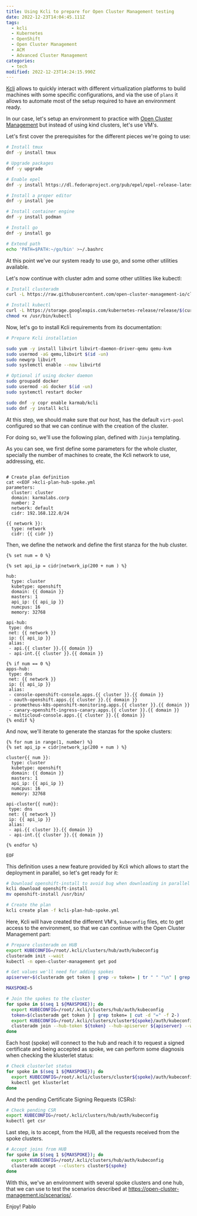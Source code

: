 ```yaml
---
title: Using Kcli to prepare for Open Cluster Management testing
date: 2022-12-23T14:04:45.111Z
tags:
  - kcli
  - Kubernetes
  - OpenShift
  - Open Cluster Management
  - ACM
  - Advanced Cluster Management
categories:
  - tech
modified: 2022-12-23T14:24:15.990Z
---
```


[Kcli](https://github.com/karmab/Kcli) allows to quickly interact with different virtualization platforms to build machines with some specific configurations, and via the use of `plans` it allows to automate most of the setup required to have an environment ready.

In our case, let's setup an environment to practice with [Open Cluster Management](https://open-cluster-management.io/getting-started/quick-start/) but instead of using kind clusters, let's use VM's.

Let's first cover the prerequisites for the different pieces we're going to use:

```sh
# Install tmux
dnf -y install tmux

# Upgrade packages
dnf -y upgrade

# Enable epel
dnf -y install https://dl.fedoraproject.org/pub/epel/epel-release-latest-8.noarch.rpm

# Install a proper editor
dnf -y install joe

# Install container engine
dnf -y install podman

# Install go
dnf -y install go

# Extend path
echo 'PATH=$PATH:~/go/bin' >~/.bashrc
```

At this point we've our system ready to use go, and some other utilities available.

Let's now continue with cluster adm and some other utilities like kubectl:

```sh
# Install clusteradm
curl -L https://raw.githubusercontent.com/open-cluster-management-io/clusteradm/main/install.sh | bash

# Install kubectl
curl -L https://storage.googleapis.com/kubernetes-release/release/$(curl -s https://storage.googleapis.com/kubernetes-release/release/stable.txt)/bin/linux/amd64/kubectl >/usr/bin/kubectl
chmod +x /usr/bin/kubectl

```

Now, let's go to install Kcli requirements from its documentation:

```sh
# Prepare Kcli installation

sudo yum -y install libvirt libvirt-daemon-driver-qemu qemu-kvm
sudo usermod -aG qemu,libvirt $(id -un)
sudo newgrp libvirt
sudo systemctl enable --now libvirtd

# Optional if using docker daemon
sudo groupadd docker
sudo usermod -aG docker $(id -un)
sudo systemctl restart docker

sudo dnf -y copr enable karmab/kcli
sudo dnf -y install kcli
```

At this step, we should make sure that our host, has the default `virt-pool` configured so that we can continue with the creation of the cluster.

For doing so, we'll use the following plan, defined with `Jinja` templating.

As you can see, we first define some parameters for the whole cluster, specially the number of machines to create, the Kcli network to use, addressing, etc.

```jinja

# Create plan definition
cat <<EOF >kcli-plan-hub-spoke.yml
parameters:
  cluster: cluster
  domain: karmalabs.corp
  number: 2
  network: default
  cidr: 192.168.122.0/24

{{ network }}:
  type: network
  cidr: {{ cidr }}

```

Then, we define the network and define the first stanza for the hub cluster.

```jinja
{% set num = 0 %}

{% set api_ip = cidr|network_ip(200 + num ) %}

hub:
  type: cluster
  kubetype: openshift
  domain: {{ domain }}
  masters: 1
  api_ip: {{ api_ip }}
  numcpus: 16
  memory: 32768

api-hub:
 type: dns
 net: {{ network }}
 ip: {{ api_ip }}
 alias:
 - api.{{ cluster }}.{{ domain }}
 - api-int.{{ cluster }}.{{ domain }}

{% if num == 0 %}
apps-hub:
 type: dns
 net: {{ network }}
 ip: {{ api_ip }}
 alias:
 - console-openshift-console.apps.{{ cluster }}.{{ domain }}
 - oauth-openshift.apps.{{ cluster }}.{{ domain }}
 - prometheus-k8s-openshift-monitoring.apps.{{ cluster }}.{{ domain }}
 - canary-openshift-ingress-canary.apps.{{ cluster }}.{{ domain }}
 - multicloud-console.apps.{{ cluster }}.{{ domain }}
{% endif %}

```

And now, we'll iterate to generate the stanzas for the spoke clusters:

```jinja
{% for num in range(1, number) %}
{% set api_ip = cidr|network_ip(200 + num ) %}

cluster{{ num }}:
  type: cluster
  kubetype: openshift
  domain: {{ domain }}
  masters: 1
  api_ip: {{ api_ip }}
  numcpus: 16
  memory: 32768

api-cluster{{ num}}:
 type: dns
 net: {{ network }}
 ip: {{ api_ip }}
 alias:
 - api.{{ cluster }}.{{ domain }}
 - api-int.{{ cluster }}.{{ domain }}

{% endfor %}

EOF
```

This definition uses a new feature provided by Kcli which allows to start the deployment in parallel, so let's get ready for it:

```sh
# Download openshift-install to avoid bug when downloading in parallel during plan creation
kcli download openshift-install
mv openshift-install /usr/bin/

# Create the plan
kcli create plan -f kcli-plan-hub-spoke.yml
```

Here, Kcli will have created the different VM's, `kubeconfig` files, etc to get access to the environment, so that we can continue with the Open Cluster Management part:

```sh
# Prepare clusteradm on HUB
export KUBECONFIG=/root/.kcli/clusters/hub/auth/kubeconfig
clusteradm init --wait
kubectl -n open-cluster-management get pod

# Get values we'll need for adding spokes
apiserver=$(clusteradm get token | grep -v token= | tr " " "\n" | grep apiserver -A1 | tail -1)

MAXSPOKE=5

# Join the spokes to the cluster
for spoke in $(seq 1 ${MAXSPOKE}); do
  export KUBECONFIG=/root/.kcli/clusters/hub/auth/kubeconfig
  token=$(clusteradm get token } | grep token= | cut -d "=" -f 2-)
  export KUBECONFIG=/root/.kcli/clusters/cluster${spoke}/auth/kubeconfig
  clusteradm join --hub-token ${token} --hub-apiserver ${apiserver} --wait --cluster-name "cluster${spoke}" # --force-internal-endpoint-lookup
done
```

Each host (spoke) will connect to the hub and reach it to request a signed certificate and being accepted as spoke, we can perform some diagnosis when checking the klusterlet status:

```sh
# Check clusterlet status
for spoke in $(seq 1 ${MAXSPOKE}); do
  export KUBECONFIG=/root/.kcli/clusters/cluster${spoke}/auth/kubeconfig
  kubectl get klusterlet
done
```

And the pending Certificate Signing Requests (CSRs):

```sh
# Check pending CSR 
export KUBECONFIG=/root/.kcli/clusters/hub/auth/kubeconfig
kubectl get csr
```

Last step, is to accept, from the HUB, all the requests received from the spoke clusters.

```sh
# Accept joins from HUB
for spoke in $(seq 1 ${MAXSPOKE}); do
  export KUBECONFIG=/root/.kcli/clusters/hub/auth/kubeconfig
  clusteradm accept --clusters cluster${spoke}
done
```

With this, we've an environment with several spoke clusters and one hub, that we can use to test the scenarios described at <https://open-cluster-management.io/scenarios/>.

Enjoy!
Pablo
